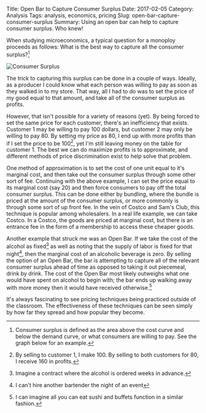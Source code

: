Title: Open Bar to Capture Consumer Surplus
Date: 2017-02-05
Category: Analysis
Tags: analysis, economics, pricing
Slug: open-bar-capture-consumer-surplus
Summary: Using an open bar can help to capture consumer surplus. Who knew!

When studying microeconomics, a typical question for a monoploy proceeds as follows: What is the best way to capture all the consumer surplus?[^1]

![Consumer Surplus]({filename}/images/ConsumerSurplus.png "Illustration of Consumer Surplus")

The trick to capturing this surplus can be done in a couple of ways. Ideally, as a producer I could know what each person was willing to pay as soon as they walked in to my store. That way, all I had to do was to set the price of my good equal to that amount, and take all of the consumer surplus as profits. 

However, that isn't possible for a variety of reasons (yet).  By being forced to set the same price for each customer, there's an inefficiency that exists. Customer 1 may be willing to pay 100 dollars, but customer 2 may only be willing to pay 80. By setting my price as 80, I end up with more profits than if I set the price to be 100[^2], yet I'm still leaving money on the table for customer 1. The best we can do  maximize profits is to approximate, and different methods of price discrimination exist to help solve that problem.

One method of approximation is to set the cost of one unit equal to it's marginal cost, and then take out the consumer surplus through some other sort of fee. Continuing with the above example, I can set the price equal to its marginal cost (say 20) and then force consumers to pay off the total consumer surplus. This can be done either by bundling, where the bundle is priced at the amount of the consumer surplus, or more commonly is through some sort of up front fee. In the vein of Costco and Sam's Club, this technique is popular among wholesalers. In a real life example, we can take Costco. In a Costco, the goods are priced at marginal cost, but there is an entrance fee in the form of a membership to access these cheaper goods.  

Another example that struck me was an Open Bar. If we take the cost of the alcohol as fixed[^3] as well as noting that the supply of labor is fixed for that night[^4], then the marginal cost of an alcoholic beverage is zero. By selling the option of an Open Bar, the bar is attempting to capture all of the relevant consumer surplus ahead of time as opposed to taking it out piecemeal, drink by drink. The cost of the Open Bar most likely outweighs what one would have spent on alcohol to begin with; the bar ends up walking away with more money then it would have received otherwise.[^5]

It's always fascinating to see pricing techniques being practiced outside of the classroom. The effectiveness of these techniques can be seen simply by how far they spread and how popular they become. 

[^1]:	Consumer surplus is defined as the area above the cost curve and below the demand curve, or what consumers are willing to pay. See the graph below for an example. 

[^2]:	By selling to customer 1, I make 100. By selling to both customers for 80, I receive 160 in profits. 

[^3]:	Imagine a contract where the alcohol is ordered weeks in advance. 

[^4]:	I can't hire another bartender the night of an event

[^5]:	I can imagine all you can eat sushi and buffets function in a similar fashion. 